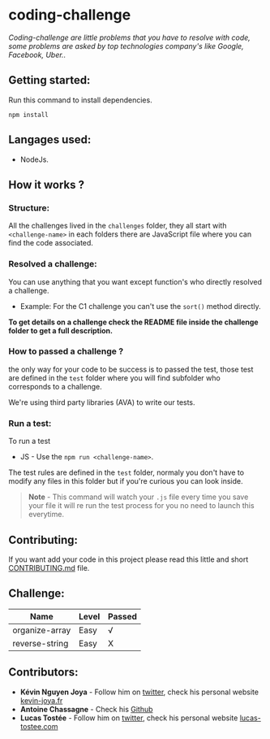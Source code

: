 # coding-challenge
*Coding-challenge are little problems that you have to resolve with code, some problems are asked by top technologies company's like Google, Facebook, Uber..*

## Getting started:
Run this command to install dependencies.

```
npm install
```

## Langages used:
* NodeJs.

## How it works ? 
### Structure:
All the challenges lived in the `challenges` folder, they all start with `<challenge-name>` in each folders there are JavaScript file where you can find the code associated.

### Resolved a challenge:
You can use anything that you want except function's who directly resolved a challenge.
* Example: For the C1 challenge you can't use the `sort()` method directly.

**To get details on a challenge check the README file inside the challenge folder to get a full description.**

### How to passed a challenge ?
the only way for your code to be success is to passed the test, those test are defined in the `test` folder where you will find subfolder who corresponds to a challenge.

We're using third party libraries (AVA) to write our tests.

### Run a test:
To run a test

* JS - Use the `npm run <challenge-name>`.

The test rules are defined in the `test` folder, normaly you don't have to modify any files in this folder but if you're curious you can look inside.

> **Note** - This command will watch your `.js` file every time you save your file it will re run the test process for you no need to launch this everytime.

## Contributing:
If you want add your code in this project please read this little and short [CONTRIBUTING.md](https://github.com/luctst/coding-challenge/blob/master/CONTRIBUTING.md) file.

## Challenge:
| Name | Level | Passed |
| -----| ----- | ---------- | 
| organize-array | Easy | √  | 
| reverse-string| Easy | X |

## Contributors:
* **Kévin Nguyen Joya** - Follow him on [twitter](https://twitter.com/kvinjya?lang=fr), check his personal website [kevin-joya.fr](http://kevin-joya.fr/)
* **Antoine Chassagne** - Check his [Github](https://github.com/antoinechassagne)
* **Lucas Tostée** - Follow him on [twitter](https://twitter.com/ltostee), check his personal website [lucas-tostee.com](https://www.lucas-tostee.com)
